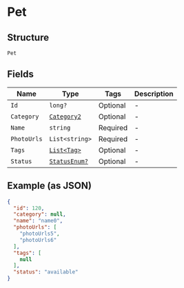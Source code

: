 
# Pet

## Structure

`Pet`

## Fields

| Name | Type | Tags | Description |
|  --- | --- | --- | --- |
| `Id` | `long?` | Optional | - |
| `Category` | [`Category2`](../../doc/models/category-2.md) | Optional | - |
| `Name` | `string` | Required | - |
| `PhotoUrls` | `List<string>` | Required | - |
| `Tags` | [`List<Tag>`](../../doc/models/tag.md) | Optional | - |
| `Status` | [`StatusEnum?`](../../doc/models/status-enum.md) | Optional | - |

## Example (as JSON)

```json
{
  "id": 120,
  "category": null,
  "name": "name0",
  "photoUrls": [
    "photoUrls5",
    "photoUrls6"
  ],
  "tags": [
    null
  ],
  "status": "available"
}
```

